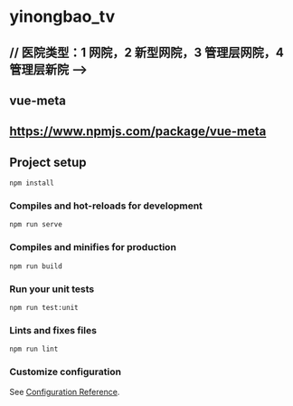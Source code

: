 # yinongbao_tv

## // 医院类型：1 网院，2 新型网院，3 管理层网院，4 管理层新院 -->

## vue-meta

## https://www.npmjs.com/package/vue-meta

## Project setup

<!-- 网院首页 没有数据，轮播，专家，网诊 -->
<!-- 这个效果有2个的，管理院的和非管理院的 -->
 <!-- 专家主页：管理院和管理院 -->
<!-- 网诊列表接口询问 -->
<!-- 新院频道导航待完善 -->
<!-- 网院首页的logo 图 -->

```
npm install
```

### Compiles and hot-reloads for development

```
npm run serve
```

### Compiles and minifies for production

```
npm run build
```

### Run your unit tests

```
npm run test:unit
```

### Lints and fixes files

```
npm run lint
```

### Customize configuration

See [Configuration Reference](https://cli.vuejs.org/config/).
